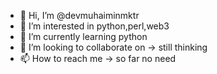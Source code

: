 - 👋 Hi, I’m @devmuhaiminmktr
- 👀 I’m interested in python,perl,web3
- 🌱 I’m currently learning python
- 💞️ I’m looking to collaborate on -> still thinking
- 📫 How to reach me -> so far no need

<!---
devmuhaiminmktr/devmuhaiminmktr is a ✨ special ✨ repository because its `README.md` (this file) appears on your GitHub profile.
You can click the Preview link to take a look at your changes.
--->

